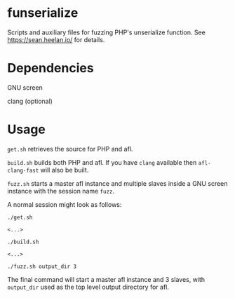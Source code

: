 # funserialize
Scripts and auxiliary files for fuzzing PHP's unserialize function. See
https://sean.heelan.io/ for details.

# Dependencies

GNU screen

clang (optional)

# Usage

`get.sh` retrieves the source for PHP and afl.

`build.sh` builds both PHP and afl. If you have `clang` available then
`afl-clang-fast` will also be built.

`fuzz.sh` starts a master afl instance and multiple slaves inside a GNU screen
instance with the session name `fuzz`.

A normal session might look as follows:

```
./get.sh

<...>

./build.sh

<...>

./fuzz.sh output_dir 3
```

The final command will start a master afl instance and 3 slaves, with
`output_dir` used as the top level output directory for afl.
